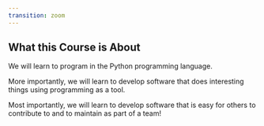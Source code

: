 ```yaml
---
transition: zoom
---
```


## What this Course is About

<p class="fragment">We will learn to program in the Python programming language.</p>

<p class="fragment">More importantly, we will learn to develop software that does interesting things using programming as a tool.</p>

<p class="fragment">Most importantly, we will learn to develop software that is easy for others to contribute to and to maintain as part of a team!</p>
